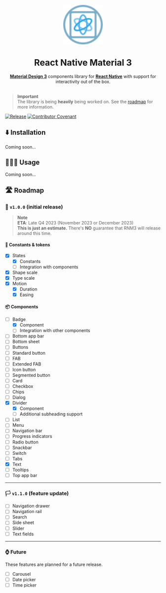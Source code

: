 <p align="center"><img height="128px" src="./assets/mascot.svg" alt="React Native Material 3 wordmark" /></p>
<h1 align="center">React Native Material 3</h1>

<p align="center"><a href="https://m3.material.io"><strong>Material Design 3</strong></a> components library for <a href="https://reactnative.dev"><strong>React Native</strong></a> with support for interactivity out of the box.

<br />
<br />

> **Important**  
> The library is being **heavily** being worked on. See the [roadmap](#%EF%B8%8F-roadmap) for more information.

[![Release](https://github.com/PalmDevs/react-native-material3/actions/workflows/release.yml/badge.svg)](https://github.com/PalmDevs/react-native-material3/actions/workflows/release.yml) [![Contributor Covenant](https://img.shields.io/badge/Contributor%20Covenant-2.1-4baaaa.svg)](CODE_OF_CONDUCT.md)

## ⬇️ Installation

Coming soon...

## 🧑🏻‍💻 Usage

Coming soon...

## 🛣️ Roadmap

### 🚩 `v1.0.0` (initial release)

> **Note**  
> **ETA**: Late Q4 2023 (November 2023 or December 2023)  
> **This is just an estimate.** There's **NO** guarantee that RNM3 will release around this time.

#### 📄 Constants & tokens

-   [x] States
    -   [x] Constants
    -   [ ] Integration with components
-   [x] Shape scale
-   [x] Type scale
-   [x] Motion
    -   [x] Duration
    -   [x] Easing

#### 📦 Components

-   [ ] Badge
    -   [x] Component
    -   [ ] Integration with other components
-   [ ] Bottom app bar
-   [ ] Bottom sheet
-   [ ] Buttons
-   [ ] Standard button
-   [ ] FAB
-   [ ] Extended FAB
-   [ ] Icon button
-   [ ] Segmented button
-   [ ] Card
-   [ ] Checkbox
-   [ ] Chips
-   [ ] Dialog
-   [x] Divider
    -   [x] Component
    -   [ ] Additional subheading support
-   [ ] List
-   [ ] Menu
-   [ ] Navigation bar
-   [ ] Progress indicators
-   [ ] Radio button
-   [ ] Snackbar
-   [ ] Switch
-   [ ] Tabs
-   [x] Text
-   [ ] Tooltips
-   [ ] Top app bar

---

### 🏳️ `v1.1.0` (feature update)

-   [ ] Navigation drawer
-   [ ] Navigation rail
-   [ ] Search
-   [ ] Side sheet
-   [ ] Slider
-   [ ] Text fields

---

### ⌚ Future

These features are planned for a future release.

-   [ ] Carousel
-   [ ] Date picker
-   [ ] Time picker
